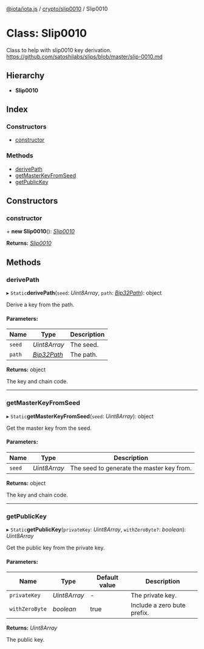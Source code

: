 [@iota/iota.js](../README.md) / [crypto/slip0010](../modules/crypto_slip0010.md) / Slip0010

# Class: Slip0010

Class to help with slip0010 key derivation.
https://github.com/satoshilabs/slips/blob/master/slip-0010.md

## Hierarchy

* **Slip0010**

## Index

### Constructors

* [constructor](crypto_slip0010.slip0010.md#constructor)

### Methods

* [derivePath](crypto_slip0010.slip0010.md#derivepath)
* [getMasterKeyFromSeed](crypto_slip0010.slip0010.md#getmasterkeyfromseed)
* [getPublicKey](crypto_slip0010.slip0010.md#getpublickey)

## Constructors

### constructor

\+ **new Slip0010**(): [*Slip0010*](crypto_slip0010.slip0010.md)

**Returns:** [*Slip0010*](crypto_slip0010.slip0010.md)

## Methods

### derivePath

▸ `Static`**derivePath**(`seed`: *Uint8Array*, `path`: [*Bip32Path*](crypto_bip32path.bip32path.md)): object

Derive a key from the path.

#### Parameters:

Name | Type | Description |
------ | ------ | ------ |
`seed` | *Uint8Array* | The seed.   |
`path` | [*Bip32Path*](crypto_bip32path.bip32path.md) | The path.   |

**Returns:** object

The key and chain code.

___

### getMasterKeyFromSeed

▸ `Static`**getMasterKeyFromSeed**(`seed`: *Uint8Array*): object

Get the master key from the seed.

#### Parameters:

Name | Type | Description |
------ | ------ | ------ |
`seed` | *Uint8Array* | The seed to generate the master key from.   |

**Returns:** object

The key and chain code.

___

### getPublicKey

▸ `Static`**getPublicKey**(`privateKey`: *Uint8Array*, `withZeroByte?`: *boolean*): *Uint8Array*

Get the public key from the private key.

#### Parameters:

Name | Type | Default value | Description |
------ | ------ | ------ | ------ |
`privateKey` | *Uint8Array* | - | The private key.   |
`withZeroByte` | *boolean* | true | Include a zero bute prefix.   |

**Returns:** *Uint8Array*

The public key.
